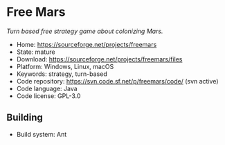 # Free Mars

_Turn based free strategy game about colonizing Mars._

- Home: https://sourceforge.net/projects/freemars
- State: mature
- Download: https://sourceforge.net/projects/freemars/files
- Platform: Windows, Linux, macOS
- Keywords: strategy, turn-based
- Code repository: https://svn.code.sf.net/p/freemars/code/ (svn active)
- Code language: Java
- Code license: GPL-3.0


## Building

- Build system: Ant
